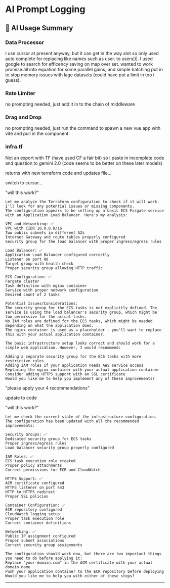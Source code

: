 # AI Prompt Logging

## 📝 AI Usage Summary

### Data Processor

I use cursor at present anyway, but it can get in the way alot so only used auto complete for replacing like names such as user. to users[i].
I used google to search for efficency saving on map over set.
wanted to work promise.all into equation for some parallel gains, and simple batching put in to stop memory issues with lage datasets (could have put a limit in too i guess).

### Rate Limiter

no prompting needed, just add it in to the chain of middleware

### Drag and Drop

no prompting needed, just run the command to spawn a new vue app with vite and pull in the component

### infra.tf

Not an export with TF (have used CF a fair bit) so i paste in incomplete code and question to gemini 2.0 (code seems to be better on these later models)

returns with new terraform code and updates file...

switch to cursor...

"will this work?"

```prompt response
Let me analyze the Terraform configuration to check if it will work. I'll look for any potential issues or missing components.
The configuration appears to be setting up a basic ECS Fargate service with an Application Load Balancer. Here's my analysis:

VPC and Networking: ✅
VPC with CIDR 10.0.0.0/16
Two public subnets in different AZs
Internet Gateway and route tables properly configured
Security group for the load balancer with proper ingress/egress rules

Load Balancer: ✅
Application Load Balancer configured correctly
Listener on port 80
Target group with health check
Proper security group allowing HTTP traffic

ECS Configuration: ✅
Fargate cluster
Task definition with nginx container
Service with proper network configuration
Desired count of 2 tasks

Potential Issues/Considerations:
The security group for the ECS tasks is not explicitly defined. The service is using the load balancer's security group, which might be too permissive for the actual tasks.
No IAM roles are defined for the ECS tasks, which might be needed depending on what the application does.
The nginx container is used as a placeholder - you'll want to replace this with your actual application container.

The basic infrastructure setup looks correct and should work for a simple web application. However, I would recommend:

Adding a separate security group for the ECS tasks with more restrictive rules
Adding IAM roles if your application needs AWS service access
Replacing the nginx container with your actual application container
Consider adding HTTPS support with an SSL certificate
Would you like me to help you implement any of these improvements?
```

"please apply your 4 recommendations"

update to code

"will this work?"

```prompt response
Let me check the current state of the infrastructure configuration.
The configuration has been updated with all the recommended improvements:

Security Groups: ✅
Dedicated security group for ECS tasks
Proper ingress/egress rules
Load balancer security group properly configured

IAM Roles: ✅
ECS task execution role created
Proper policy attachments
Correct permissions for ECR and CloudWatch

HTTPS Support: ✅
ACM certificate configured
HTTPS listener on port 443
HTTP to HTTPS redirect
Proper SSL policies

Container Configuration: ✅
ECR repository configured
CloudWatch logging setup
Proper task execution role
Correct container definitions

Networking: ✅
Public IP assignment configured
Proper subnet associations
Correct security group assignments

The configuration should work now, but there are two important things you need to do before applying it:
Replace "your-domain.com" in the ACM certificate with your actual domain name
Push your application container to the ECR repository before deploying
Would you like me to help you with either of these steps?
```

---


